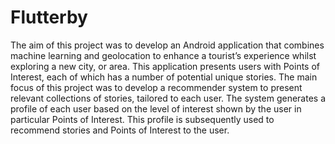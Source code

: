 # Flutterby

The aim of this project was to develop an Android application that
combines machine learning and geolocation to enhance a tourist’s
experience whilst exploring a new city, or area. This application
presents users with Points of Interest, each of which has a number of
potential unique stories. The main focus of this project was to develop
a recommender system to present relevant collections of stories,
tailored to each user. The system generates a profile of each user
based on the level of interest shown by the user in particular Points of
Interest. This profile is subsequently used to recommend stories and
Points of Interest to the user.
